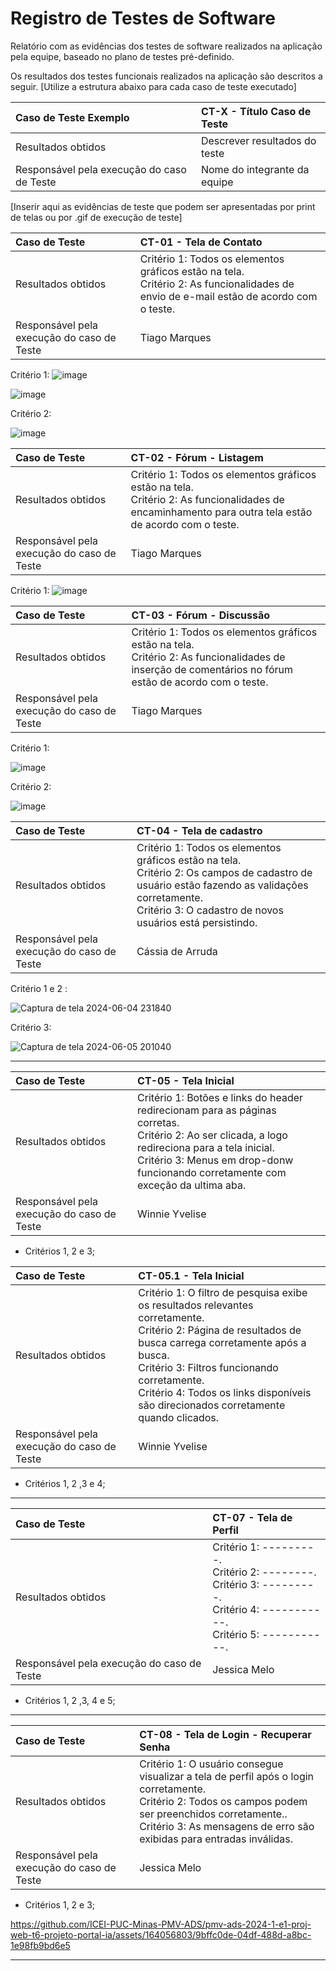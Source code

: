 # Registro de Testes de Software

Relatório com as evidências dos testes de software realizados na aplicação pela equipe, baseado no plano de testes pré-definido.

Os resultados dos testes funcionais realizados na aplicação são descritos a seguir. [Utilize a estrutura abaixo para cada caso de teste executado]

| Caso de Teste  Exemplo                     | CT-X - Título Caso de Teste   |
| :----------------------------------------- | :---------------------------- |
| Resultados obtidos                         | Descrever resultados do teste |
| Responsável pela execução do caso de Teste | Nome do integrante da equipe  |

[Inserir aqui as evidências de teste que podem ser apresentadas por print de telas ou por .gif de execução de teste]

| Caso de Teste                              | CT-01 - Tela de Contato                                                                                                                    |
| :----------------------------------------- | :----------------------------------------------------------------------------------------------------------------------------------------- |
| Resultados obtidos                         | Critério 1: Todos os elementos gráficos estão na tela. <br/>Critério 2: As funcionalidades de envio de e-mail estão de acordo com o teste. |
| Responsável pela execução do caso de Teste | Tiago Marques                                                                                                                              |

Critério 1:
![image](https://github.com/ICEI-PUC-Minas-PMV-ADS/pmv-ads-2024-1-e1-proj-web-t6-projeto-portal-ia/assets/164048685/3dc72d25-df8f-4995-86f0-268669774e7d)

![image](https://github.com/ICEI-PUC-Minas-PMV-ADS/pmv-ads-2024-1-e1-proj-web-t6-projeto-portal-ia/assets/164048685/17bf7629-52ba-4e1b-b111-c5adf571a6ff)

Critério 2:

![image](https://github.com/ICEI-PUC-Minas-PMV-ADS/pmv-ads-2024-1-e1-proj-web-t6-projeto-portal-ia/assets/164048685/415aa237-d165-429d-9ee7-cdebbddc4258)

| Caso de Teste                              | CT-02 - Fórum - Listagem                                                                                                                                  |
| :----------------------------------------- | :-------------------------------------------------------------------------------------------------------------------------------------------------------- |
| Resultados obtidos                         | Critério 1: Todos os elementos gráficos estão na tela. <br/>Critério 2: As funcionalidades de encaminhamento para outra tela estão de acordo com o teste. |
| Responsável pela execução do caso de Teste | Tiago Marques                                                                                                                                             |

Critério 1:
![image](https://github.com/ICEI-PUC-Minas-PMV-ADS/pmv-ads-2024-1-e1-proj-web-t6-projeto-portal-ia/assets/164048685/ba0202f1-03f6-4d1f-8359-baef8e4211b5)

| Caso de Teste                              | CT-03 - Fórum - Discussão                                                                                                                                   |
| :----------------------------------------- | :---------------------------------------------------------------------------------------------------------------------------------------------------------- |
| Resultados obtidos                         | Critério 1: Todos os elementos gráficos estão na tela. <br/>Critério 2: As funcionalidades de inserção de comentários no fórum estão de acordo com o teste. |
| Responsável pela execução do caso de Teste | Tiago Marques                                                                                                                                               |

Critério 1:

![image](https://github.com/ICEI-PUC-Minas-PMV-ADS/pmv-ads-2024-1-e1-proj-web-t6-projeto-portal-ia/assets/164048685/b87a7afb-0e6f-4fc4-b1c2-249e2ded5a0e)

Critério 2:

![image](https://github.com/ICEI-PUC-Minas-PMV-ADS/pmv-ads-2024-1-e1-proj-web-t6-projeto-portal-ia/assets/164048685/bad64aae-53fe-46fb-b23c-352401696a4d)

| Caso de Teste                              | CT-04 - Tela de cadastro                                                                                                                                                                                           |
| :----------------------------------------- | :----------------------------------------------------------------------------------------------------------------------------------------------------------------------------------------------------------------- |
| Resultados obtidos                         | Critério 1: Todos os elementos gráficos estão na tela. <br/>Critério 2: Os campos de cadastro de usuário estão fazendo as validações corretamente. <br/>Critério 3: O cadastro de novos usuários está persistindo. |
| Responsável pela execução do caso de Teste | Cássia de Arruda                                                                                                                                                                                                   |

Critério 1 e 2 :

![Captura de tela 2024-06-04 231840](https://github.com/ICEI-PUC-Minas-PMV-ADS/pmv-ads-2024-1-e1-proj-web-t6-projeto-portal-ia/assets/87585893/e342d952-079f-4f2d-bd18-3ea0328ddc25)

Critério 3:

![Captura de tela 2024-06-05 201040](https://github.com/ICEI-PUC-Minas-PMV-ADS/pmv-ads-2024-1-e1-proj-web-t6-projeto-portal-ia/assets/87585893/0393ca61-1f32-4cfc-866e-f3c8e81b7c2d)

____________________________________________________________________________________________________________________________________________________________


| Caso de Teste                              | CT-05 - Tela Inicial                                                                                                                                                                                                                         |
| :----------------------------------------- | :------------------------------------------------------------------------------------------------------------------------------------------------------------------------------------------------------------------------------------------- |
| Resultados obtidos                         | Critério 1: Botões e links do header redirecionam para as páginas corretas. <br/>Critério 2: Ao ser clicada, a logo redireciona para a tela inicial. <br/>Critério 3: Menus em drop-donw funcionando corretamente com exceção da ultima aba. |
| Responsável pela execução do caso de Teste | Winnie Yvelise                                                                                                                                                                                                                               |

- Critérios 1, 2 e 3;
  

| Caso de Teste                              | CT-05.1 - Tela Inicial                                                                                                                                                                                                                                                                                        |
| :----------------------------------------- | :------------------------------------------------------------------------------------------------------------------------------------------------------------------------------------------------------------------------------------------------------------------------------------------------------------ |
| Resultados obtidos                         | Critério 1: O filtro de pesquisa exibe os resultados relevantes corretamente. <br/>Critério 2: Página de resultados de busca carrega corretamente após a busca. <br/>Critério 3: Filtros funcionando corretamente. <br/>Critério 4: Todos os links disponíveis são direcionados corretamente quando clicados. |
| Responsável pela execução do caso de Teste | Winnie Yvelise                                                                                                                                                                                                                                                                                                |

- Critérios 1, 2 ,3 e 4;


____________________________________________________________________________________________________________________________________________________________

| Caso de Teste                              | CT-07 - Tela de Perfil                                                                                                                    |
| :----------------------------------------- | :---------------------------------------------------------------------------------------------------------------------------------------- |
| Resultados obtidos                         | Critério 1: ---------. <br/>Critério 2: --------. <br/>Critério 3: ---------. <br/>Critério 4: -----------. <br/>Critério 5: -----------. |
| Responsável pela execução do caso de Teste | Jessica Melo                                                                                                                              |

- Critérios 1, 2 ,3, 4 e 5;


____________________________________________________________________________________________________________________________________________________________

| Caso de Teste                              | CT-08 - Tela de Login - Recuperar Senha                                                                                                                                                                                                 |
| :----------------------------------------- | :-------------------------------------------------------------------------------------------------------------------------------------------------------------------------------------------------------------------------------------- |
| Resultados obtidos                         | Critério 1: O usuário consegue visualizar a tela de perfil após o login corretamente. <br/>Critério 2: Todos os campos podem ser preenchidos corretamente.. <br/>Critério 3: As mensagens de erro são exibidas para entradas inválidas. |
| Responsável pela execução do caso de Teste | Jessica Melo                                                                                                                                                                                                                            |

- Critérios 1, 2 e 3;



https://github.com/ICEI-PUC-Minas-PMV-ADS/pmv-ads-2024-1-e1-proj-web-t6-projeto-portal-ia/assets/164056803/9bffc0de-04df-488d-a8bc-1e98fb9bd6e5



____________________________________________________________________________________________________________________________________________________________
